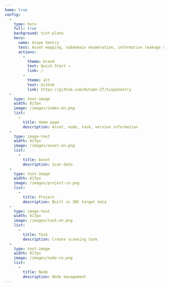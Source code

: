 ```yaml
---
home: true
config:
  -
    type: hero
    full: true
    background: tint-plate
    hero:
      name: Scope Sentry
      text: Asset mapping, subdomain enumeration, information leakage detection, vulnerability scanning, directory scanning, subdomain takeover, crawling, page monitoring
      actions:
        -
          theme: brand
          text: Quick Start →
          link: /
        -
          theme: alt
          text: Github
          link: https://github.com/Autumn-27/ScopeSentry
  -
    type: text-image
    width: 817px
    image: /images/index-en.png
    list:
      -
        title: Home page
        description: Asset, node, task, version information
  -
    type: image-text
    width: 817px
    image: /images/asset-en.png
    list:
      -
        title: Asset
        description: Scan data
  -
    type: text-image
    width: 817px
    image: /images/project-cn.png
    list:
      -
        title: Project
        description: Built in SRC target data
  -
    type: image-text
    width: 817px
    image: /images/task-en.png
    list:
      -
        title: Task
        description: Create scanning task
  -
    type: text-image
    width: 817px
    image: /images/node-cn.png
    list:
      -
        title: Node
        description: Node management
---
```

